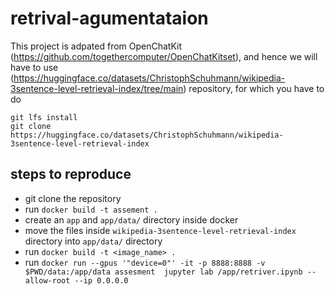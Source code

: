 # retrival-agumentataion
This project is adpated from  OpenChatKit (https://github.com/togethercomputer/OpenChatKitset), and hence we will have to use (https://huggingface.co/datasets/ChristophSchuhmann/wikipedia-3sentence-level-retrieval-index/tree/main) repository, for which you have to do

    git lfs install
    git clone https://huggingface.co/datasets/ChristophSchuhmann/wikipedia-3sentence-level-retrieval-index

## steps to reproduce
* git clone the repository
* run `docker build -t assement .`
* create an `app` and `app/data/` directory inside docker
* move the files inside `wikipedia-3sentence-level-retrieval-index` directory into `app/data/` directory
* run `docker build -t <image_name> .`
* run `docker run --gpus '"device=0"' -it -p 8888:8888 -v $PWD/data:/app/data assesment  jupyter lab /app/retriver.ipynb --allow-root --ip 0.0.0.0`
  


    
